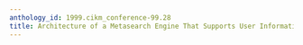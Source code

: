 ```yaml
---
anthology_id: 1999.cikm_conference-99.28
title: Architecture of a Metasearch Engine That Supports User Information Needs
---
```

